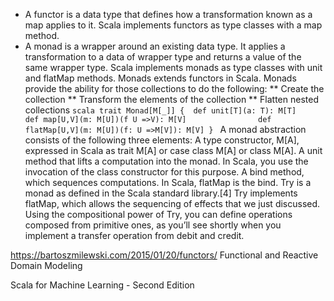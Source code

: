 
* A functor is a data type that defines how a transformation known as a map applies to it. Scala implements functors as type classes with a map method.
* A monad is a wrapper around an existing data type. It applies a transformation to a data of wrapper type and returns a value of the same wrapper type. Scala implements monads as type classes with unit and flatMap methods. Monads extends functors in Scala.
Monads provide the ability for those collections to do the following:
** Create the collection
** Transform the elements of the collection
** Flatten nested collections
``scala
trait Monad[M[_]] {  def unit[T](a: T): M[T]     def map[U,V](m: M[U])(f U =>V): M[V]                def flatMap[U,V](m: M[U])(f: U =>M[V]): M[V] }
``
A monad abstraction consists of the following three elements:                                                   A type constructor, M[A], expressed in Scala as trait M[A] or case class M[A] or class M[A].                                                   A unit method that lifts a computation into the monad. In Scala, you use the invocation of the class constructor for this purpose.                                                   A bind method, which sequences computations. In Scala, flatMap is the bind.
Try is a monad as defined in the Scala standard library.[4] Try implements flatMap, which allows the sequencing of effects that we just discussed. Using the compositional power of Try, you can define operations composed from primitive ones, as you’ll see shortly when you implement a transfer operation from debit and credit.


https://bartoszmilewski.com/2015/01/20/functors/
Functional and Reactive Domain Modeling

Scala for Machine Learning - Second Edition

